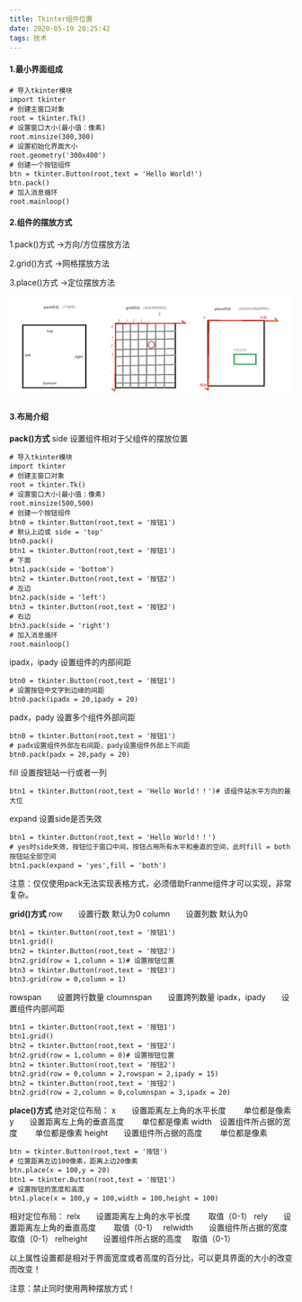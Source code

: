 ```yaml
---
title: Tkinter组件位置
date: 2020-05-19 20:25:42
tags: 技术
---
```

#### 1.最小界面组成

```
# 导入tkinter模块
import tkinter
# 创建主窗口对象
root = tkinter.Tk()
# 设置窗口大小(最小值：像素)
root.minsize(300,300)
# 设置初始化界面大小
root.geometry('300x400')
# 创建一个按钮组件
btn = tkinter.Button(root,text = 'Hello World!')
btn.pack()
# 加入消息循环
root.mainloop()
```

#### 2.组件的摆放方式

1.pack()方式 ->方向/方位摆放方法

2.grid()方式 ->网格摆放方法

3.place()方式 ->定位摆放方法

<div align=center>

![](/img/PythonPos.png)

</div>

#### 3.布局介绍

**pack()方式**
side 设置组件相对于父组件的摆放位置


```
# 导入tkinter模块
import tkinter
# 创建主窗口对象
root = tkinter.Tk()
# 设置窗口大小(最小值：像素)
root.minsize(500,500)
# 创建一个按钮组件
btn0 = tkinter.Button(root,text = '按钮1')
# 默认上边或 side = 'top'
btn0.pack()
btn1 = tkinter.Button(root,text = '按钮1')
# 下面
btn1.pack(side = 'bottom')
btn2 = tkinter.Button(root,text = '按钮2')
# 左边
btn2.pack(side = 'left')
btn3 = tkinter.Button(root,text = '按钮2')
# 右边
btn3.pack(side = 'right')
# 加入消息循环
root.mainloop()
```

ipadx，ipady 设置组件的内部间距

```
btn0 = tkinter.Button(root,text = '按钮1')
# 设置按钮中文字到边缘的间距
btn0.pack(ipadx = 20,ipady = 20)
```

padx，pady 设置多个组件外部间距
	
```
btn0 = tkinter.Button(root,text = '按钮1')
# padx设置组件外部左右间距，pady设置组件外部上下间距
btn0.pack(padx = 20,pady = 20)
```

fill 设置按钮站一行或者一列

```
btn1 = tkinter.Button(root,text = 'Hello World！！')# 该组件站水平方向的最大位
```

expand 设置side是否失效

```
btn1 = tkinter.Button(root,text = 'Hello World！！')
# yes时side失效，按钮位于窗口中间，按钮占用所有水平和垂直的空间，此时fill = both 按钮站全部空间
btn1.pack(expand = 'yes',fill = 'both')
```

注意：仅仅使用pack无法实现表格方式，必须借助Franme组件才可以实现，非常复杂。

**grid()方式**
row　　设置行数 默认为0
column　　设置列数 默认为0

```
btn1 = tkinter.Button(root,text = '按钮1')
btn1.grid()
btn2 = tkinter.Button(root,text = '按钮2')
btn2.grid(row = 1,column = 1)# 设置按钮位置
btn3 = tkinter.Button(root,text = '按钮3')
btn3.grid(row = 0,column = 1)
```

rowspan　　设置跨行数量
cloumnspan　　设置跨列数量
ipadx，ipady　　设置组件内部间距

```
btn1 = tkinter.Button(root,text = '按钮1')
btn1.grid()
btn2 = tkinter.Button(root,text = '按钮2')
btn2.grid(row = 1,column = 0)# 设置按钮位置
btn2 = tkinter.Button(root,text = '按钮2')
btn2.grid(row = 0,column = 2,rowspan = 2,ipady = 15)
btn2 = tkinter.Button(root,text = '按钮2')
btn2.grid(row = 2,column = 0,columnspan = 3,ipadx = 20)
```

**place()方式**
绝对定位布局：
x　　设置距离左上角的水平长度　　   单位都是像素
y　　设置距离左上角的垂直高度　　   单位都是像素
width　设置组件所占据的宽度　　     单位都是像素
height　　设置组件所占据的高度　　  单位都是像素

```
btn = tkinter.Button(root,text = '按钮')
# 位置距离左边100像素，距离上边20像素
btn.place(x = 100,y = 20)
btn1 = tkinter.Button(root,text = '按钮1')
# 设置按钮的宽度和高度
btn1.place(x = 100,y = 100,width = 100,height = 100)
```

相对定位布局：
relx　　设置距离左上角的水平长度　　   取值（0-1）
rely　　设置距离左上角的垂直高度　　   取值（0-1）　
relwidth　　设置组件所占据的宽度　　   取值（0-1）
relheight　　设置组件所占据的高度　    取值（0-1）

以上属性设置都是相对于界面宽度或者高度的百分比，可以更具界面的大小的改变而改变！

注意：禁止同时使用两种摆放方式！